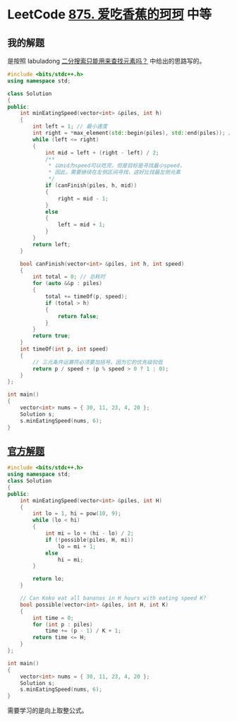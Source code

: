 # LeetCode [875. 爱吃香蕉的珂珂](https://leetcode.cn/problems/koko-eating-bananas/) 中等



## 我的解题

是按照 labuladong [二分搜索只能用来查找元素吗？](https://mp.weixin.qq.com/s/QC24hyg0ZgjR7-LgnEzMYg) 中给出的思路写的。



```C++
#include <bits/stdc++.h>
using namespace std;

class Solution
{
public:
	int minEatingSpeed(vector<int> &piles, int h)
	{
		int left = 1; // 最小速度
		int right = *max_element(std::begin(piles), std::end(piles)); // 最大速度
		while (left <= right)
		{
			int mid = left + (right - left) / 2;
			/**
			 * 以mid为speed可以吃完，但是目标是寻找最小speed，
			 * 因此，需要继续在左侧区间寻找，这好比找最左侧元素
			 */
			if (canFinish(piles, h, mid))
			{
				right = mid - 1;
			}
			else
			{
				left = mid + 1;
			}
		}
		return left;
	}

	bool canFinish(vector<int> &piles, int h, int speed)
	{
		int total = 0; // 总耗时
		for (auto &&p : piles)
		{
			total += timeOf(p, speed);
			if (total > h)
			{
				return false;
			}
		}
		return true;
	}
	int timeOf(int p, int speed)
	{
		// 三元条件运算符必须要加括号，因为它的优先级较低
		return p / speed + (p % speed > 0 ? 1 : 0);
	}
};

int main()
{
	vector<int> nums = { 30, 11, 23, 4, 20 };
	Solution s;
	s.minEatingSpeed(nums, 6);
}

```



## [官方解题](https://leetcode.cn/problems/koko-eating-bananas/solution/ai-chi-xiang-jiao-de-ke-ke-by-leetcode/)

```C++
#include <bits/stdc++.h>
using namespace std;
class Solution
{
public:
	int minEatingSpeed(vector<int> &piles, int H)
	{
		int lo = 1, hi = pow(10, 9);
		while (lo < hi)
		{
			int mi = lo + (hi - lo) / 2;
			if (!possible(piles, H, mi))
				lo = mi + 1;
			else
				hi = mi;
		}

		return lo;
	}

	// Can Koko eat all bananas in H hours with eating speed K?
	bool possible(vector<int> &piles, int H, int K)
	{
		int time = 0;
		for (int p : piles)
			time += (p - 1) / K + 1;
		return time <= H;
	}
};

int main()
{
	vector<int> nums = { 30, 11, 23, 4, 20 };
	Solution s;
	s.minEatingSpeed(nums, 6);
}

```

需要学习的是向上取整公式。
